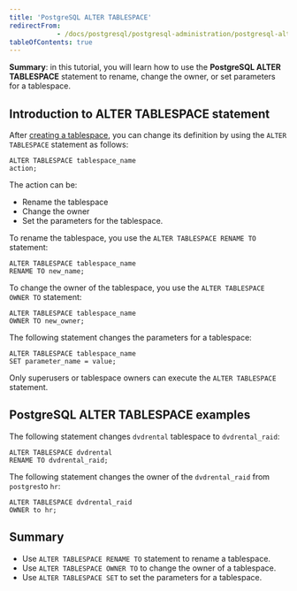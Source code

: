 ```yaml
---
title: 'PostgreSQL ALTER TABLESPACE'
redirectFrom: 
            - /docs/postgresql/postgresql-administration/postgresql-alter-tablespace/
tableOfContents: true
---
```


**Summary**: in this tutorial, you will learn how to use the **PostgreSQL ALTER TABLESPACE** statement to rename, change the owner, or set parameters for a tablespace.

## Introduction to ALTER TABLESPACE statement

After [creating a tablespace](https://www.postgresqltutorial.com/postgresql-administration/postgresql-create-tablespace/ "PostgreSQL creating tablespace"), you can change its definition by using the `ALTER TABLESPACE` statement as follows:

```
ALTER TABLESPACE tablespace_name
action;
```

The action can be:

- Rename the tablespace
- Change the owner
- Set the parameters for the tablespace.

To rename the tablespace, you use the `ALTER TABLESPACE RENAME TO` statement:

```
ALTER TABLESPACE tablespace_name
RENAME TO new_name;
```

To change the owner of the tablespace, you use the `ALTER TABLESPACE OWNER TO` statement:

```
ALTER TABLESPACE tablespace_name
OWNER TO new_owner;
```

The following statement changes the parameters for a tablespace:

```
ALTER TABLESPACE tablespace_name
SET parameter_name = value;
```

Only superusers or tablespace owners can execute the `ALTER TABLESPACE` statement.

## PostgreSQL ALTER TABLESPACE examples

The following statement changes `dvdrental` tablespace to `dvdrental_raid`:

```
ALTER TABLESPACE dvdrental
RENAME TO dvdrental_raid;
```

The following statement changes the owner of the `dvdrental_raid` from `postgres`to `hr`:

```
ALTER TABLESPACE dvdrental_raid
OWNER to hr;
```

## Summary

- Use `ALTER TABLESPACE RENAME TO` statement to rename a tablespace.
- Use `ALTER TABLESPACE OWNER TO` to change the owner of a tablespace.
- Use `ALTER TABLESPACE SET` to set the parameters for a tablespace.
